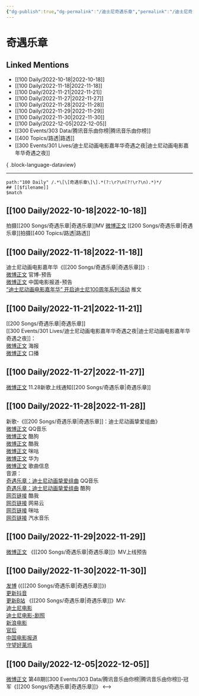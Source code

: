 ```yaml
---
{"dg-publish":true,"dg-permalink":"/迪士尼奇遇乐章","permalink":"/迪士尼奇遇乐章/","title":"奇遇乐章","tags":[null],"created":"2022-11-18T17:27:03.000+08:00","updated":"2023-04-10T15:37:50.000+08:00"}
---
```


# 奇遇乐章

## Linked Mentions
- [[100 Daily/2022-10-18\|2022-10-18]]
- [[100 Daily/2022-11-18\|2022-11-18]]
- [[100 Daily/2022-11-21\|2022-11-21]]
- [[100 Daily/2022-11-27\|2022-11-27]]
- [[100 Daily/2022-11-28\|2022-11-28]]
- [[100 Daily/2022-11-29\|2022-11-29]]
- [[100 Daily/2022-11-30\|2022-11-30]]
- [[100 Daily/2022-12-05\|2022-12-05]]
- [[300 Events/303 Data/腾讯音乐由你榜\|腾讯音乐由你榜]]
- [[400 Topics/路透\|路透]]
- [[300 Events/301 Lives/迪士尼动画电影嘉年华奇遇之夜\|迪士尼动画电影嘉年华奇遇之夜]]

{ .block-language-dataview}

---

```expander
path:"100 Daily" /.*\[\[奇遇乐章\]\].*(?:\r?\n(?!\r?\n).*)*/
## [[$filename]]
$match
```
## [[100 Daily/2022-10-18\|2022-10-18]]
拍摄[[200 Songs/奇遇乐章\|奇遇乐章]]MV
[微博正文](https://weibo.com/detail/4825957603738155) [[200 Songs/奇遇乐章\|奇遇乐章]]拍摄[[400 Topics/路透\|路透]]

## [[100 Daily/2022-11-18\|2022-11-18]]
迪士尼动画电影嘉年华《[[200 Songs/奇遇乐章\|奇遇乐章]]》:  
[微博正文](http://weibo.com/1642553272/Mfzp8mW2g) 官博-预告  
[微博正文](https://weibo.com/1261788454/MfACVhPWw) 中国电影报道-预告  
[“迪士尼动画电影嘉年华” 开启迪士尼100周年系列活动](https://weibo.cn/sinaurl?u=https%3A%2F%2Fmp.weixin.qq.com%2Fs%2FoQwJggPIm1VCb9iupzuPzg) 推文
## [[100 Daily/2022-11-21\|2022-11-21]]
[[200 Songs/奇遇乐章\|奇遇乐章]]  
[[300 Events/301 Lives/迪士尼动画电影嘉年华奇遇之夜\|迪士尼动画电影嘉年华奇遇之夜]]：  
[微博正文](https://m.weibo.cn/1642553272/4838220007211747) 海报  
[微博正文](https://m.weibo.cn/1642553272/4838221261046087) 口播
## [[100 Daily/2022-11-27\|2022-11-27]]
[微博正文](http://weibo.com/5248300719/MgZdtAGH1) 11.28新歌上线通知[[200 Songs/奇遇乐章\|奇遇乐章]]

## [[100 Daily/2022-11-28\|2022-11-28]]
新歌-《[[200 Songs/奇遇乐章\|奇遇乐章]]：迪士尼动画挚爱组曲》  
[微博正文](https://m.weibo.cn/2169129705/4840719217592251) QQ音乐  
[微博正文](https://m.weibo.cn/1665103091/4840719724839063) 酷狗  
[微博正文](https://m.weibo.cn/1738434147/4840718986904693) 酷我  
[微博正文](https://m.weibo.cn/1867028705/4840776376518728) 咪咕  
[微博正文](https://m.weibo.cn/2280893642/4840789371521519) 华为  
[微博正文](https://m.weibo.cn/6466290670/4840723411376009) 歌曲信息  
音源：  
[奇遇乐章：迪士尼动画挚爱组曲](https://weibo.cn/sinaurl?u=https%3A%2F%2Fc.y.qq.com%2Fbase%2Ffcgi-bin%2Fu%3F__%3DZEb5vTfLnKrl) QQ音乐  
[奇遇乐章：迪士尼动画挚爱组曲](https://weibo.cn/sinaurl?u=https%3A%2F%2Ft3.kugou.com%2Fsong.html%3Fid%3Dh2oJP72zFV2) 酷狗  
[网页链接](https://weibo.cn/sinaurl?u=https%3A%2F%2Fm.kuwo.cn%2Fyinyue%2F252589969%3Ff%3Darphone%26t%3Dsinawb%26isstar%3D0) 酷我  
[网页链接](https://weibo.cn/sinaurl?u=http%3A%2F%2F163cn.tv%2FvroGr4) 网易云  
[网页链接](https://weibo.cn/sinaurl?u=http%3A%2F%2Fc.migu.cn%2F00fQDc%3Fifrom%3Dd7ee9f54366f1e02d4fb2ad2170ff3d3) 咪咕  
[网页链接](https://weibo.cn/sinaurl?u=https%3A%2F%2Fmusic.douyin.com%2Fqishui%2Fshare%2Ftrack%3Ftrack_id%3D7170912682148562946) 汽水音乐
## [[100 Daily/2022-11-29\|2022-11-29]]
[微博正文](https://weibo.com/detail/4841241383272596) 《[[200 Songs/奇遇乐章\|奇遇乐章]]》MV上线预告

## [[100 Daily/2022-11-30\|2022-11-30]]
[发博](https://weibo.cn/sinaurl?u=http%3A%2F%2Ft.cn%2FA6KtnRGh) (《[[200 Songs/奇遇乐章\|奇遇乐章]]》)  
[更新抖音](https://weibo.cn/sinaurl?u=http%3A%2F%2Ft.cn%2FA6KcIgmZ)  
[更新B站](https://weibo.cn/sinaurl?u=http%3A%2F%2Ft.cn%2FA6KcIkzh)
《[[200 Songs/奇遇乐章\|奇遇乐章]]》MV:  
[迪士尼电影](https://weibo.cn/sinaurl?u=http%3A%2F%2Ft.cn%2FA6KtEvYE)  
[迪士尼电影-剧照](https://weibo.cn/sinaurl?u=http%3A%2F%2Ft.cn%2FA6KtREHt)  
[新浪电影](https://weibo.cn/sinaurl?u=http%3A%2F%2Ft.cn%2FA6KtRilz)  
[官后](https://weibo.cn/sinaurl?u=http%3A%2F%2Ft.cn%2FA6KtEsT1)  
[中国电影报道](https://weibo.cn/sinaurl?u=http%3A%2F%2Ft.cn%2FA6Kt1H2i)  
[守望好莱坞](https://weibo.cn/sinaurl?u=http%3A%2F%2Ft.cn%2FA6KtnPFU)
## [[100 Daily/2022-12-05\|2022-12-05]]
[微博正文](https://weibo.com/detail/4843301624874963) 第48期[[300 Events/303 Data/腾讯音乐由你榜\|腾讯音乐由你榜]]-冠军《[[200 Songs/奇遇乐章\|奇遇乐章]]》
<-->
